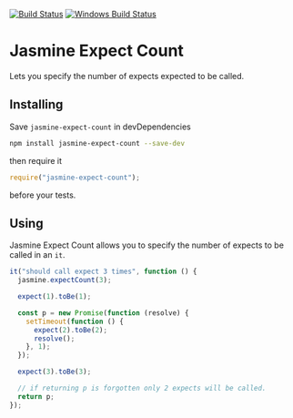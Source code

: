 [![Build Status](https://travis-ci.org/UziTech/jasmine-expect-count.svg?branch=master)](https://travis-ci.org/UziTech/jasmine-expect-count)
[![Windows Build Status](https://ci.appveyor.com/api/projects/status/t8ooplfs8100yc66/branch/master?svg=true)](https://ci.appveyor.com/project/UziTech/jasmine-expect-count)

# Jasmine Expect Count

Lets you specify the number of expects expected to be called.

## Installing

Save `jasmine-expect-count` in devDependencies

```sh
npm install jasmine-expect-count --save-dev
```

then require it

```js
require("jasmine-expect-count");
```

before your tests.

## Using

Jasmine Expect Count allows you to specify the number of expects to be called in an `it`.

```js
it("should call expect 3 times", function () {
  jasmine.expectCount(3);

  expect(1).toBe(1);

  const p = new Promise(function (resolve) {
    setTimeout(function () {
      expect(2).toBe(2);
      resolve();
    }, 1);
  });

  expect(3).toBe(3);

  // if returning p is forgotten only 2 expects will be called.
  return p;
});
```
